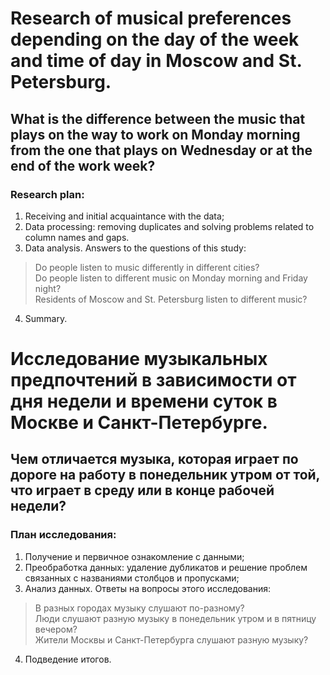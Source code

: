 # Research of musical preferences depending on the day of the week and time of day in Moscow and St. Petersburg. 
## What is the difference between the music that plays on the way to work on Monday morning from the one that plays on Wednesday or at the end of the work week?
### Research plan:

1. Receiving and initial acquaintance with the data;
2. Data processing: removing duplicates and solving problems related to column names and gaps.
3. Data analysis. Answers to the questions of this study:

> Do people listen to music differently in different cities?\
> Do people listen to different music on Monday morning and Friday night?\
> Residents of Moscow and St. Petersburg listen to different music?

4. Summary.


# Исследование музыкальных предпочтений в зависимости от дня недели и времени суток в Москве и Санкт-Петербурге.
## Чем отличается музыка, которая играет по дороге на работу в понедельник утром от той, что играет в среду или в конце рабочей недели?
### План исследования:
1. Получение и первичное ознакомление с данными;
2. Преобработка данных: удаление дубликатов и решение проблем связанных с названиями столбцов и пропусками;
3. Анализ данных. Ответы на вопросы этого исследования:

> В разных городах музыку слушают по-разному?\
> Люди слушают разную музыку в понедельник утром и в пятницу вечером?\
> Жители Москвы и Санкт-Петербурга слушают разную музыку?

4. Подведение итогов.
